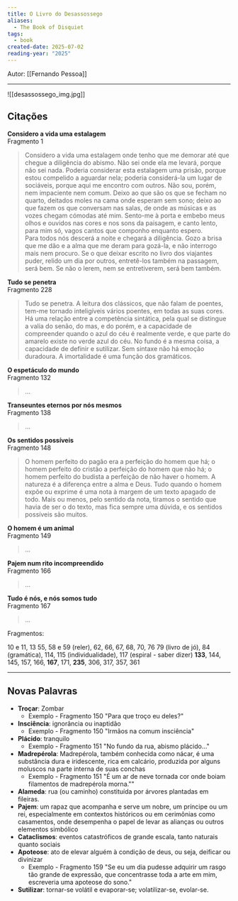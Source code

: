 ```yaml
---
title: O Livro do Desassossego
aliases:
  - The Book of Disquiet
tags:
  - book
created-date: 2025-07-02
reading-year: "2025"
---
```


Autor: [[Fernando Pessoa]]

---

 ![[desassossego_img.jpg]]
## Citações


**Considero a vida uma estalagem**  
Fragmento 1

>Considero a vida uma estalagem onde tenho que me demorar até que chegue a diligência do abismo. Não sei onde ela me levará, porque não sei nada. Poderia considerar esta estalagem uma prisão, porque estou compelido a aguardar nela; poderia considerá-la um lugar de sociáveis, porque aqui me encontro com outros. Não sou, porém, nem impaciente nem comum. Deixo ao que são os que se fecham no quarto, deitados moles na cama onde esperam sem sono; deixo ao que fazem os que conversam nas salas, de onde as músicas e as vozes chegam cómodas até mim. Sento-me à porta e embebo meus olhos e ouvidos nas cores e nos sons da paisagem, e canto lento, para mim só, vagos cantos que componho enquanto espero.  
   Para todos nós descerá a noite e chegará a diligência. Gozo a brisa que me dão e a alma que me deram para gozá-la, e não interrogo mais nem procuro. Se o que deixar escrito no livro dos viajantes puder, relido um dia por outros, entretê-los também na passagem, será bem. Se não o lerem, nem se entretiverem, será bem também.


**Tudo se penetra**  
Fragmento 228

> Tudo se penetra. A leitura dos clássicos, que não falam de poentes, tem-me tornado inteligíveis vários poentes, em todas as suas cores. Há uma relação entre a competência sintática, pela qual se distingue a valia do senão, do mas, e do porém, e a capacidade de compreender quando o azul do céu é realmente verde, e que parte do amarelo existe no verde azul do céu. 
> No fundo é a mesma coisa, a capacidade de definir e sutilizar. Sem sintaxe não há emoção duradoura. 
> A imortalidade é uma função dos gramáticos.


**O espetáculo do mundo**  
Fragmento 132

> ...


**Transeuntes eternos por nós mesmos**  
Fragmento 138

> ...


**Os sentidos possíveis**  
Fragmento 148

> O homem perfeito do pagão era a perfeição do homem que há; o homem perfeito do cristão a perfeição do homem que não há; o homem perfeito do budista a perfeição de não haver o homem.
> A natureza é a diferença entre a alma e Deus.
> Tudo quando o homem expõe ou exprime é uma nota à margem de um texto apagado de todo. Mais ou menos, pelo sentido da nota, tiramos o sentido que havia de ser o do texto, mas fica sempre uma dúvida, e os sentidos possíveis são muitos.


**O homem é um animal**  
Fragmento 149

> ...



**Pajem num rito incompreendido**  
Fragmento 166

>...


**Tudo é nós, e nós somos tudo**  
Fragmento 167

>...


Fragmentos:

10 e 11, 13
55, 58 e 59 (reler), 62, 66, 67, 68, 70, 76
79 (livro de jó), 84 (gramática), 114, 115 (individualidade), 117 (espiral - saber dizer)
**133**, 144, 145, 157, 166, **167**, 171, **235**, 306, 317, 357, 361

---

## Novas Palavras

- **Troçar**: Zombar
	- Exemplo - Fragmento 150 "Para que troço eu deles?"
- **Insciência**: ignorância ou inaptidão
	- Exemplo - Fragmento 150 "Irmãos na comum insciência"
- **Plácido**: tranquilo
	- Exemplo - Fragmento 151 "No fundo da rua, abismo plácido..."
- **Madrepérola**: Madrepérola, também conhecida como nácar, é uma substância dura e iridescente, rica em calcário, produzida por alguns moluscos na parte interna de suas conchas
	- Exemplo - Fragmento 151 "É um ar de neve tornada cor onde boiam filamentos de madrepérola morna.""
- **Alameda**: rua (ou caminho) constituída por árvores plantadas em fileiras.
- **Pajem**: um rapaz que acompanha e serve um nobre, um príncipe ou um rei, especialmente em contextos históricos ou em cerimônias como casamentos, onde desempenha o papel de levar as alianças ou outros elementos simbólico
- **Cataclismos**: eventos catastróficos de grande escala, tanto naturais quanto sociais
- **Apoteose**: ato de elevar alguém à condição de deus, ou seja, deificar ou divinizar
	- Exemplo - Fragmento 159 "Se eu um dia pudesse adquirir um rasgo tão grande de expressão, que concentrasse toda a arte em mim, escreveria uma apoteose do sono."
- **Sutilizar**: tornar-se volátil e evaporar-se; volatilizar-se, evolar-se.
